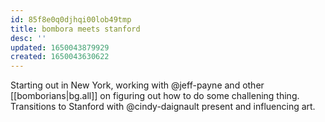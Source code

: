```yaml
---
id: 85f8e0q0djhqi00lob49tmp
title: bombora meets stanford
desc: ''
updated: 1650043879929
created: 1650043630622
---
```


Starting out in New York, working with @jeff-payne and other [[bomborians|bg.all]] on figuring out how to do some challening thing. Transitions to Stanford with @cindy-daignault present and influencing art.